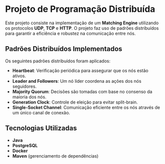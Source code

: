 # Projeto de Programação Distribuída

Este projeto consiste na implementação de um **Matching Engine** utilizando os protocolos **UDP**, **TCP** e **HTTP**. O projeto faz uso de padrões distribuídos para garantir a eficiência e robustez na comunicação entre nós.

## Padrões Distribuídos Implementados

Os seguintes padrões distribuídos foram aplicados:

- **Heartbeat**: Verificação periódica para assegurar que os nós estão ativos.
- **Leader and Followers**: Um nó líder coordena as ações dos nós seguidores.
- **Majority Quorum**: Decisões são tomadas com base no consenso da maioria dos nós.
- **Generation Clock**: Controle de eleição para evitar split-brain.
- **Single-Socket Channel**: Comunicação eficiente entre os nós através de um único canal de conexão.

## Tecnologias Utilizadas

- **Java**
- **PostgreSQL**
- **Docker**
- **Maven** (gerenciamento de dependências)
